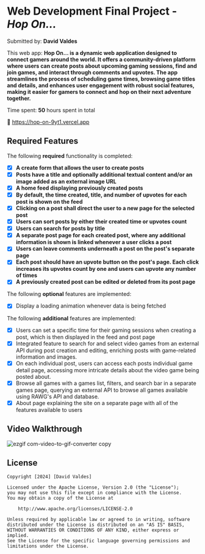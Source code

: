 # Web Development Final Project - *Hop On...*

Submitted by: **David Valdes**

This web app: **Hop On... is a dynamic web application designed to connect gamers around the world. It offers a community-driven platform where users can create posts about upcoming gaming sessions, find and join games, and interact through comments and upvotes. The app streamlines the process of scheduling game times, browsing game titles and details, and enhances user engagement with robust social features, making it easier for gamers to connect and hop on their next adventure together.**

Time spent: **50** hours spent in total

🔗 https://hop-on-9yt1.vercel.app

## Required Features

The following **required** functionality is completed:

- [X] **A create form that allows the user to create posts**
- [X] **Posts have a title and optionally additional textual content and/or an image added as an external image URL**
- [X] **A home feed displaying previously created posts**
- [X] **By default, the time created, title, and number of upvotes for each post is shown on the feed**
- [X] **Clicking on a post shall direct the user to a new page for the selected post**
- [X] **Users can sort posts by either their created time or upvotes count**
- [X] **Users can search for posts by title** 
- [X] **A separate post page for each created post, where any additional information is shown is linked whenever a user clicks a post**
- [X] **Users can leave comments underneath a post on the post's separate page**
- [X] **Each post should have an upvote button on the post's page. Each click increases its upvotes count by one and users can upvote any number of times**
- [X] **A previously created post can be edited or deleted from its post page**

The following **optional** features are implemented:

- [X] Display a loading animation whenever data is being fetched

The following **additional** features are implemented:

- [X] Users can set a specific time for their gaming sessions when creating a post, which is then displayed in the feed and post page
- [X] Integrated feature to search for and select video games from an external API during post creation and editing, enriching posts with game-related information and images.
- [X] On each individual post, users can access each posts individual game detail page, accessing more intricate details about the video game being posted about.
- [X] Browse all games with a games list, filters, and search bar in a separate games page, querying an external API to browse all games available using RAWG's API and database.
- [X] About page explaining the site on a separate page with all of the features available to users

## Video Walkthrough
 
![ezgif com-video-to-gif-converter copy](https://github.com/DavidEValdes/hop-on/assets/36570117/7114fda7-9bb4-4445-9bbd-b33eeee8b4cd)


## License

    Copyright [2024] [David Valdes]

    Licensed under the Apache License, Version 2.0 (the "License");
    you may not use this file except in compliance with the License.
    You may obtain a copy of the License at

        http://www.apache.org/licenses/LICENSE-2.0

    Unless required by applicable law or agreed to in writing, software
    distributed under the License is distributed on an "AS IS" BASIS,
    WITHOUT WARRANTIES OR CONDITIONS OF ANY KIND, either express or implied.
    See the License for the specific language governing permissions and
    limitations under the License.
